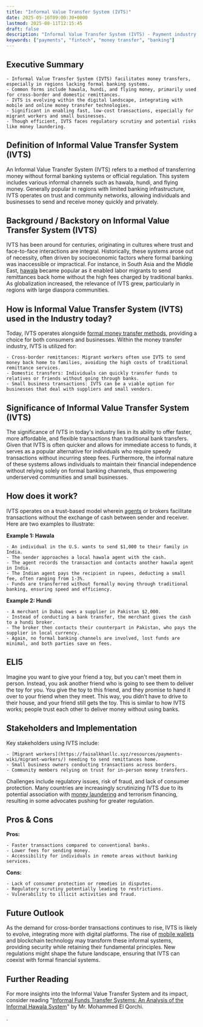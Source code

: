 ```yaml
---
title: "Informal Value Transfer System (IVTS)"
date: 2025-05-16T09:00:30+0000
lastmod: 2025-08-11T12:15:45
draft: false
description: "Informal Value Transfer System (IVTS) - Payment industry knowledge and insights"
keywords: ["payments", "fintech", "money transfer", "banking"]
---
```


## Executive Summary

 	- Informal Value Transfer System (IVTS) facilitates money transfers, especially in regions lacking formal banking systems.
 	- Common forms include hawala, hundi, and flying money, primarily used for cross-border and domestic remittances.
 	- IVTS is evolving within the digital landscape, integrating with mobile and online money transfer technologies.
 	- Significant in enabling fast, low-cost transactions, especially for migrant workers and small businesses.
 	- Though efficient, IVTS faces regulatory scrutiny and potential risks like money laundering.

## Definition of Informal Value Transfer System (IVTS)
An Informal Value Transfer System (IVTS) refers to a method of transferring money without formal banking systems or official regulation. This system includes various informal channels such as hawala, hundi, and flying money. Generally popular in regions with limited banking infrastructure, IVTS operates on trust and community networks, allowing individuals and businesses to send and receive money quickly and privately.
## Background / Backstory on Informal Value Transfer System (IVTS)
IVTS has been around for centuries, originating in cultures where trust and face-to-face interactions are integral. Historically, these systems arose out of necessity, often driven by socioeconomic factors where formal banking was inaccessible or impractical. For instance, in South Asia and the Middle East, [hawala](https://faisalkhanllc.xyz/resources/payments-wiki/hawala-transfer/) became popular as it enabled labor migrants to send remittances back home without the high fees charged by traditional banks. As globalization increased, the relevance of IVTS grew, particularly in regions with large diaspora communities.
## How is Informal Value Transfer System (IVTS) used in the Industry today?
Today, IVTS operates alongside [formal money transfer methods](https://faisalkhanllc.xyz/resources/payments-wiki/money-transfer-systems/), providing a choice for both consumers and businesses. Within the money transfer industry, IVTS is utilized for:

 	- Cross-border remittances: Migrant workers often use IVTS to send money back home to families, avoiding the high costs of traditional remittance services.
 	- Domestic transfers: Individuals can quickly transfer funds to relatives or friends without going through banks.
 	- Small business transactions: IVTS can be a viable option for businesses that deal with suppliers and small vendors.

## Significance of Informal Value Transfer System (IVTS)
The significance of IVTS in today's industry lies in its ability to offer faster, more affordable, and flexible transactions than traditional bank transfers. Given that IVTS is often quicker and allows for immediate access to funds, it serves as a popular alternative for individuals who require speedy transactions without incurring steep fees. Furthermore, the informal nature of these systems allows individuals to maintain their financial independence without relying solely on formal banking channels, thus empowering underserved communities and small businesses.
## How does it work?
IVTS operates on a trust-based model wherein [agents](https://faisalkhanllc.xyz/resources/payments-wiki/agent/) or brokers facilitate transactions without the exchange of cash between sender and receiver. Here are two examples to illustrate:

**Example 1: Hawala**

 	- An individual in the U.S. wants to send $1,000 to their family in India.
 	- The sender approaches a local hawala agent with the cash.
 	- The agent records the transaction and contacts another hawala agent in India.
 	- The Indian agent pays the recipient in rupees, deducting a small fee, often ranging from 1-3%.
 	- Funds are transferred without formally moving through traditional banking, ensuring speed and efficiency.

**Example 2: Hundi**

 	- A merchant in Dubai owes a supplier in Pakistan $2,000.
 	- Instead of conducting a bank transfer, the merchant gives the cash to a hundi broker.
 	- The broker then contacts their counterpart in Pakistan, who pays the supplier in local currency.
 	- Again, no formal banking channels are involved, lost funds are minimal, and both parties save on fees.

## ELI5
Imagine you want to give your friend a toy, but you can't meet them in person. Instead, you ask another friend who is going to see them to deliver the toy for you. You give the toy to this friend, and they promise to hand it over to your friend when they meet. This way, you didn’t have to drive to their house, and your friend still gets the toy. This is similar to how IVTS works; people trust each other to deliver money without using banks.
## Stakeholders and Implementation
Key stakeholders using IVTS include:

 	- [Migrant workers](https://faisalkhanllc.xyz/resources/payments-wiki/migrant-workers/) needing to send remittances home.
 	- Small business owners conducting transactions across borders.
 	- Community members relying on trust for in-person money transfers.

Challenges include regulatory issues, risk of fraud, and lack of consumer protection. Many countries are increasingly scrutinizing IVTS due to its potential association with [money laundering](https://faisalkhanllc.xyz/resources/payments-wiki/money-laundering/) and terrorism financing, resulting in some advocates pushing for greater regulation.
## Pros & Cons
**Pros:**

 	- Faster transactions compared to conventional banks.
 	- Lower fees for sending money.
 	- Accessibility for individuals in remote areas without banking services.

**Cons:**

 	- Lack of consumer protection or remedies in disputes.
 	- Regulatory scrutiny potentially leading to restrictions.
 	- Vulnerability to illicit activities and fraud.

## Future Outlook
As the demand for cross-border transactions continues to rise, IVTS is likely to evolve, integrating more with digital platforms. The rise of [mobile wallets](https://faisalkhanllc.xyz/resources/payments-wiki/digital-wallet/) and blockchain technology may transform these informal systems, providing security while retaining their fundamental principles. New regulations might shape the future landscape, ensuring that IVTS can coexist with formal financial systems.
## Further Reading
For more insights into the Informal Value Transfer System and its impact, consider reading "[Informal Funds Transfer Systems: An Analysis of the Informal Hawala System](https://www.elibrary.imf.org/display/book/9781589062269/9781589062269.xml)" by Mr. Mohammed El Qorchi.

.